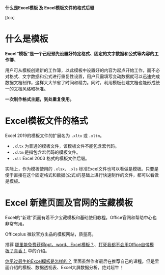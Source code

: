 **什么是Excel模板 及 Excel模板文件的格式后缀**

[tco]

# 什么是模板

**Excel“模板”是一个己经预先设置好特定格式、固定的文字数据和公式等内容的工作簿**。

用户可从模板创建新的工作簿，以此模板中设置好的内容为起点开始工作，而不必对格式、文字数据和公式进行重复性设置，用户只需填写变动数据就可以迅速完成数据文档制作，这样大大节省了时间和精力。同时，利用模板创建文档也能形成统一的文档风格和标准。

**一次制作格式主题，到处重复使用。**

# Excel模板文件的格式

Excel 2019的模板文件的扩展名为 `.xltx` 或 `.xltm`。

- `.xltx` 为普通的模板文件，该模板文件不能包含宏代码。
- `.xltm` 是指包含宏代码的模板文件。
- `.xlt` Excel 2003 格式的模板文件后缀。

实际上，作为模板使用的 `.xlsx`、`.xls` 标准Excel文件也可以看做是模板。只要是便于直接在这个固定格式和数据(公式)的基础上进行快速制作的文件，都可以看做是模板。

# Excel 新建页面及官网的宝藏模板

Excel的“新建”页面有着不少宝藏模板和基础使用教程。Office官网和帮助中心也非常有用。

Officeplus 微软官方出品的模板网站，质量高。

推荐 [哪里能免费获得ppt、word、Excel模板？](https://www.zhihu.com/question/56609555)、[打死我都不会用Office自带模板？真香！](https://zhuanlan.zhihu.com/p/85580188) 中的介绍。

[你见过最牛的Excel模板是怎样的？](https://zhuanlan.zhihu.com/p/112542217) 里面虽然作者最后在推荐自己的课程，但是里面介绍的模板、数据透视表、Excel大屏数据分析，绝对超牛！